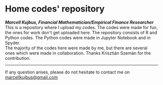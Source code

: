 ﻿# Home codes' repository
*__Marcell Kujbus, Financial Mathematician/Empirical Finance Researcher__* <br>
This is a repository where I upload my codes. The codes were made for fun, the ones for work don't get uploaded here. The repository 
consists of R and Python codes. The Python codes were made in Jupyter Notebook and in Spyder. <br>
The majority of the codes here were made by me, but there are several ones which were made in collaboration. Thanks Krisztián Szemán for the contribution. 
***
If any question arises, please do not hesitate to contact me on marcellkujbus@gmail.com

